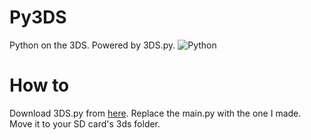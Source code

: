# Py3DS
Python on the 3DS. Powered by 3DS.py. ![Python](https://img.shields.io/badge/Python-FFD43B?style=for-the-badge&logo=python&logoColor=blue)

# How to 
Download 3DS.py from [here](https://github.com/vbe0201/3DS.py). Replace the main.py with the one I made. Move it to your SD card's 3ds folder.
